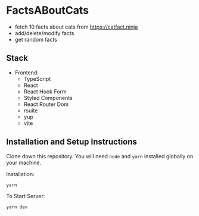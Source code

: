 # FactsABoutCats
- fetch 10 facts about cats from https://catfact.ninja
- add/delete/modify facts
- get random facts

## Stack
* Frontend:
  * TypeScript
  * React
  * React Hook Form
  * Styled Components
  * React Router Dom
  * rsuite
  * yup
  * vite
  
## Installation and Setup Instructions

Clone down this repository. You will need `node` and `yarn` installed globally on your machine.  

Installation:

`yarn`  

To Start Server:

`yarn dev`  

